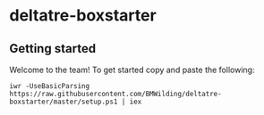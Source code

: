 # deltatre-boxstarter

## Getting started
Welcome to the team! To get started copy and paste the following:

```
iwr -UseBasicParsing https://raw.githubusercontent.com/BMWilding/deltatre-boxstarter/master/setup.ps1 | iex

```
